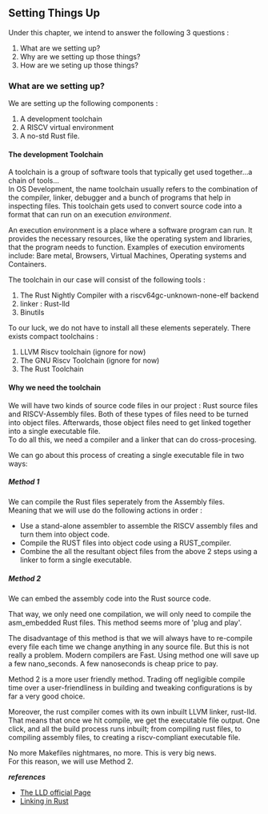 ## Setting Things Up

Under this chapter, we intend to answer the following 3 questions :
1. What are we setting up?
2. Why are we setting up those things?
3. How are we seting up those things?


### What are we setting up?  
We are setting up the following components : 
1. A development toolchain
2. A RISCV virtual environment 
3. A no-std Rust file.


#### The development Toolchain
A toolchain is a group of software tools that typically get used together...a chain of tools...  
In OS Development, the name toolchain usually refers to the combination of the compiler, linker, debugger and a bunch of programs that help in inspecting files. This toolchain gets used to convert source code into a format that can run on an execution *environment*.

An execution environment is a place where a software program can run. It provides the necessary resources, like the operating system and libraries, that the program needs to function. Examples of execution enviroments include: Bare metal, Browsers, Virtual Machines, Operating systems and Containers.

The toolchain in our case will consist of the following tools :
1. The Rust Nightly Compiler with a riscv64gc-unknown-none-elf backend
2. linker : Rust-lld
3. Binutils 

To our luck, we do not have to install all these elements seperately. There exists compact toolchains :
1. LLVM Riscv toolchain (ignore for now)
2. The GNU Riscv Toolchain (ignore for now)
3. The Rust Toolchain

#### Why we need the toolchain
We will have two kinds of source code files in our project : Rust source files and RISCV-Assembly files. Both of these types of files need to be turned into object files. Afterwards, those object files need to get linked together into a single executable file.  
To do all this, we need a compiler and a linker that can do cross-procesing.  

We can go about this process of creating a single executable file in two ways:  
##### Method 1
We can compile the Rust files seperately from the Assembly files.  
Meaning that we will use do the following actions in order : 
- Use a stand-alone assembler to assemble the RISCV assembly files and turn them into object code.  
- Compile the RUST files into object code using a RUST_compiler.  
- Combine the all the resultant object files from the above 2 steps using a linker to form a single executable. 

##### Method 2
We can embed the assembly code into the Rust source code.  

That way, we only need one compilation, we will only need to compile the asm_embedded Rust files. This method seems more of 'plug and play'.  

The disadvantage of this method is that we will always have to re-compile every file each time we change anything in any source file. But this is not really a problem. Modern compilers are Fast. Using method one will save up a few nano_seconds. A few nanoseconds is cheap price to pay.  

Method 2  is a more user friendly method. Trading off negligible compile time over a user-friendliness in building and tweaking configurations is by far a very good choice.  

Moreover, the rust compiler comes with its own inbuilt LLVM linker, rust-lld. That means that once we hit compile, we get the executable file output. One click, and all the build process runs inbuilt; from compiling rust files, to compiling assembly files, to creating a riscv-compliant executable file.

No more Makefiles nightmares, no more. This is very big news.  
For this reason, we will use Method 2.


***references***
- [The LLD official Page](https://lld.llvm.org/)
- [Linking in Rust](https://nnethercote.github.io/perf-book/compile-times.html)

